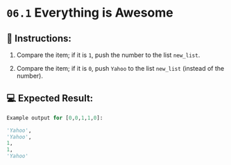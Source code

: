 # `06.1` Everything is Awesome

## 📝 Instructions:

1. Compare the item; if it is `1`, push the number to the list `new_list`.

2. Compare the item; if it is `0`, push `Yahoo` to the list `new_list` (instead of the number).

## 💻 Expected Result:

```py
Example output for [0,0,1,1,0]:

'Yahoo',
'Yahoo',
1,
1,
'Yahoo'
```
